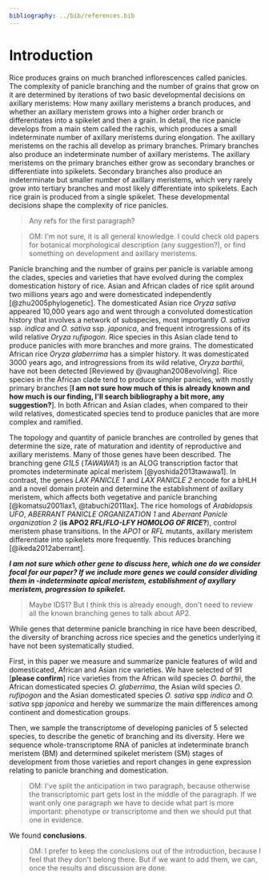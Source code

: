 ```yaml
---
bibliography: ../bib/references.bib
---
```


# Introduction

Rice produces grains on much branched inflorescences called panicles.
The complexity of panicle branching and the number of grains that grow on it are determined by iterations of two basic developmental decisions on axillary meristems: How many axillary meristems a branch produces, and whether an axillary meristem grows into a higher order branch or differentiates into a spikelet and then a grain.
In detail, the rice panicle develops from a main stem called the rachis, which produces a small indeterminate number of axillary meristems during elongation.
The axillary meristems on the rachis all develop as primary branches.
Primary branches also produce an indeterminate number of axillary meristems. The axillary meristems on the primary branches either grow as secondary branches or differentiate into spikelets.
Secondary branches also produce an indeterminate but smaller number of axillary meristems, which very rarely grow into tertiary branches and most likely differentiate into spikelets.
Each rice grain is produced from a single spikelet.
These developmental decisions shape the complexity of rice panicles.

> Any refs for the first paragraph?

> OM: I'm not sure, it is all general knowledge. I could check old papers for botanical morphological description (any suggestion?), or find something on development and axillary meristems.

Panicle branching and the number of grains per panicle is variable among the clades, species and varieties that have evolved during the complex domestication history of rice.
Asian and African clades of rice split around two millions years ago and were domesticated independently [@zhu2005phylogenetic].
The domesticated Asian rice *Oryza sativa* appeared 10,000 years ago and went through a convoluted domestication history that involves a network of subspecies, most importantly *O. sativa* ssp. *indica* and *O. sativa* ssp. *japonica*, and frequent introgressions of its wild relative *Oryza rufipogon*.
Rice species in this Asian clade tend to produce panicles with more branches and more grains.
The domesticated African rice *Oryza glaberrima* has a simpler history. It was domesticated 3000 years ago, and introgressions from its wild relative, *Oryza barthii*, have not been detected [Reviewed by @vaughan2008evolving].
Rice species in the African clade tend to produce simpler panicles, with mostly primary branches [**I am not sure how much of this is already known and how much is our finding, I'll search bibliography a bit more, any suggestion?**].
In both African and Asian clades, when compared to their wild relatives, domesticated species tend to produce panicles that are more complex and ramified.

The topology and quantity of panicle branches are controlled by genes that determine the size, rate of maturation and identity of reproductive and axillary meristems.
Many of those genes have been described.
The branching gene *G1L5* (*TAWAWA1*) is an ALOG transcription factor that promotes indeterminate apical meristem [@yoshida2013tawawa1].
In contrast, the genes *LAX PANICLE 1* and *LAX PANICLE 2* encode for a bHLH and a novel domain protein and determine the establishment of axillary meristem, which affects both vegetative and panicle branching [@komatsu2001lax1, @tabuchi2011lax].
The rice homologs of *Arabidopsis* *UFO*, *ABERRANT PANICLE ORGANIZATION 1* and *Aberrant Panicle organization 2* (**is APO2 *RFL*/*FLO-LFY HOMOLOG OF RICE*?**), control meristem phase transitions. In the *APO1* or *RFL* mutants, axillary meristem differentiate into spikelets more frequently. This reduces branching [@ikeda2012aberrant].

***I am not sure which other gene to discuss here, which one do we consider focal for our paper? If we include more genes we could consider dividing them in -indeterminate apical meristem, establishment of axyllary meristem, progression to spikelet.***

> Maybe IDS1? But I think this is already enough, don't need to review all the known branching genes to talk about AP2.

While genes that determine panicle branching in rice have been described, the diversity of branching across rice species and the genetics underlying it have not been systematically studied.

First, in this paper we measure and summarize panicle features of wild and domesticated, African and Asian rice varieties. We have selected of 91 [**please confirm**] rice varieties from the African wild species *O. barthii*, the African domesticated species *O. glaberrima*, the Asian wild species *O. rufipogon* and the Asian domesticated species *O. sativa* spp *indica* and *O. sativa* spp *japonica* and hereby we summarize the main differences among continent and domestication groups.

Then, we sample the transcriptome of developing panicles of 5 selected species, to describe the genetic of branching and its diversity. Here we sequence whole-transcriptome RNA of panicles at indeterminate branch meristem (BM) and determined spikelet meristem (SM) stages of development from those varieties and report changes in gene expression relating to panicle branching and domestication.

> OM: I've split the anticipation in two paragraph, because otherwise the transcriptomic part gets lost in the middle of the paragraph. If we want only one paragraph we have to decide what part is more important: phenotype or transcriptome and then we should put that one in evidence.

We found **conclusions**.

> OM: I prefer to keep the conclusions out of the introduction, because I feel that they don't belong there. But if we want to add them, we can, once the results and discussion are done.
